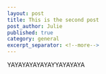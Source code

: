 ```yaml
---
layout: post
title: This is the second post
post_author: Julie
published: true
category: general
excerpt_separator: <!--more-->
---
```


YAYAYAYAYAYAYYAYAYAYA

